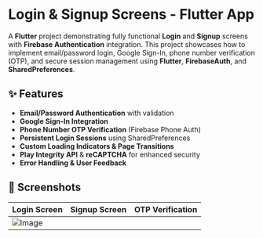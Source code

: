 # Login & Signup Screens - Flutter App

A **Flutter** project demonstrating fully functional **Login** and **Signup** screens with **Firebase Authentication** integration. This project showcases how to implement email/password login, Google Sign-In, phone number verification (OTP), and secure session management using **Flutter**, **FirebaseAuth**, and **SharedPreferences**.

## ✨ Features

- **Email/Password Authentication** with validation
- **Google Sign-In Integration**
- **Phone Number OTP Verification** (Firebase Phone Auth)
- **Persistent Login Sessions** using SharedPreferences
- **Custom Loading Indicators & Page Transitions**
- **Play Integrity API** & **reCAPTCHA** for enhanced security
- **Error Handling & User Feedback**

## 📱 Screenshots
| Login Screen | Signup Screen | OTP Verification |
| ------------ | ------------- | ---------------- |
|![Image](https://github.com/user-attachments/assets/ba268a60-0780-4a72-89eb-ff115aa7aad5)||
